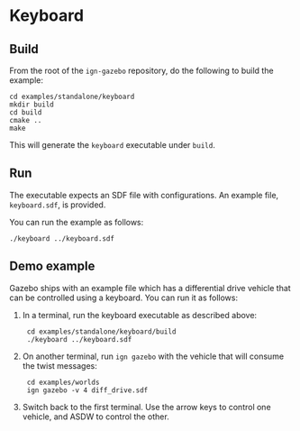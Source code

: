 # Keyboard

## Build

From the root of the `ign-gazebo` repository, do the following to build the example:

~~~
cd examples/standalone/keyboard
mkdir build
cd build
cmake ..
make
~~~

This will generate the `keyboard` executable under `build`.

## Run

The executable expects an SDF file with configurations.
An example file, `keyboard.sdf`, is provided.

You can run the example as follows:

    ./keyboard ../keyboard.sdf

## Demo example

Gazebo ships with an example file which has a differential drive vehicle
that can be controlled using a keyboard. You can run it as follows:

1. In a terminal, run the keyboard executable as described above:

        cd examples/standalone/keyboard/build
        ./keyboard ../keyboard.sdf

1. On another terminal, run `ign gazebo` with the vehicle that will
   consume the twist messages:

        cd examples/worlds
        ign gazebo -v 4 diff_drive.sdf

1. Switch back to the first terminal. Use the arrow keys to control one vehicle,
   and ASDW to control the other.
